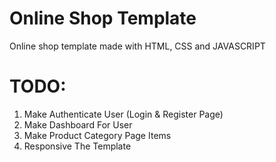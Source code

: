 # Online Shop Template

<p>Online shop template made with HTML, CSS and JAVASCRIPT </p>

<h1>TODO:</h1>
<ol>
    <li>Make Authenticate User (Login & Register Page)</li>
    <li>Make Dashboard For User</li>
    <li>Make Product Category Page Items</li>
    <li>Responsive The Template</li>
</ol>
